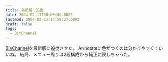 ```yaml
---
title: 最新版に追従
date: 2004-02-13T00:00:00.000Z
lastmod: 2004-02-13T14:59:27.000Z
draft: false
tags:
  - BitChannel
---
```


[BiaChannel](http://i.loveruby.net/w/BitChannel.html)を最新版に追従させた。 Annotateに色がつくのは分かりやすくていいね。 結局、メニュー周りは2段構成から純正に戻しちゃった。
